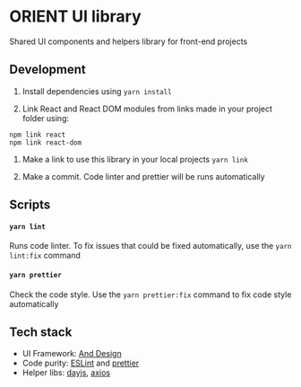 # ORIENT UI library

Shared UI components and helpers library for front-end projects

## Development

1. Install dependencies using `yarn install`

1. Link React and React DOM modules from links made in your project folder using:
```
npm link react
npm link react-dom
```

1. Make a link to use this library in your local projects `yarn link`

1. Make a commit. Code linter and prettier will be runs automatically

## Scripts

#### `yarn lint`

Runs code linter. To fix issues that could be fixed automatically, use the `yarn lint:fix` command

#### `yarn prettier`

Check the code style. Use the `yarn prettier:fix` command to fix code style automatically

<!-- TODO: fill this with commands from package.json (generators) -->

## Tech stack

- UI Framework: [And Design](https://ant.design)
- Code purity: [ESLint](https://eslint.org/) and [prettier](https://prettier.io/)
- Helper libs: [dayjs](https://day.js.org/), [axios](https://github.com/axios/axios)
